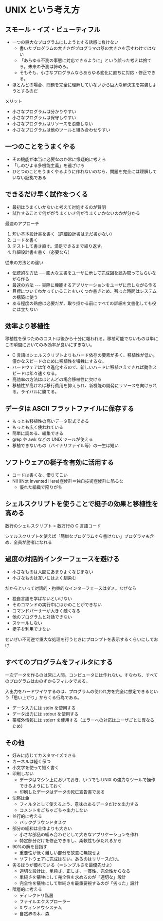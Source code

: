 # UNIX という考え方

## スモール・イズ・ビューティフル

- 一つの巨大なプログラムにしようとする誘惑に負けない
  - 書いたプログラムの大きさがプログラマの器の大きさを示すわけではない
  - 「あらゆる不測の事態に対応できるように」という誤った考えは捨てろ。未来の予測は諦めろ。
  - そもそも、小さなプログラムならあらゆる変化に直ちに対応・修正できる。
- ほとんどの場合、問題を完全に理解していないから巨大な解決策を実装しようとするのだ

メリット

- 小さなプログラムは分かりやすい
- 小さなプログラムは保守しやすい
- 小さなプログラムはリソースを浪費しない
- 小さなプログラムは他のツールと組み合わせやすい

## 一つのことをうまくやる

- その機能が本当に必要なのか常に懐疑的に考えろ
- 「しのびよる多機能主義」を遠ざけろ
- ひとつのことをうまくやるように作れないのなら、問題を完全には理解していない証拠である

## できるだけ早く試作をつくる

- 最初はうまくいかないと考えて対処するのが賢明
- 試作することで何ががうまくいき何がうまくいかないのかが分かる

最速のアプローチ

1. 短い基本設計書を書く（詳細設計書はまだ書かない）
1. コードを書く
1. テストして書き直す。満足できるまで繰り返す。
1. 詳細設計書を書く（必要なら）

従来の方法との違い

- 伝統的な方法 --- 膨大な文書をユーザに示して完成図を読み取ってもらいながら作る
- 最速の方法 --- 実際に機能するアプリケーションをユーザに示しながら作る
- 目標についてわかっていることをいくつか書きとめ、残った時間はシステムの構築に使う
- ある程度の熟慮は必要だが、取り掛かる前にすべての詳細を文書化しても役には立たない

## 効率より移植性

移植性を保つためのコストは後から十分に報われる。移植可能でないものは単にこの瞬間においてのみ効率が良いにすぎない。

- C 言語はシェルスクリプトよりもハード依存の要素が多く、移植性が低い。僅かなスピードのために移植性を犠牲にするな。
- ハードウェアは年々進化するので、新しいハードに移植さえできれば動作スピードは年々速くなる。
- 高効率の方法はほとんどの場合移植性に欠ける
- 移植性が高ければ移行費用を抑えられ、新機能の開発にリソースを向けられる。ライバルに勝てる。

## データは ASCII フラットファイルに保存する

- もっとも移植性の高いデータ形式である
- もっとも広く使われている
- 簡単に読める、編集できる
- grep や awk などの UNIX ツールが使える
- 移植できないもの（バイナリファイル等）の一生は短い

## ソフトウェアの梃子を有効に活用する

- コードは書くな、借りてこい
- NIH(Not Invented Here)症候群＝独自技術症候群に陥るな
  - 優れた組織で陥りがち

## シェルスクリプトを使うことで梃子の効果と移植性を高める

数行のシェルスクリプト = 数万行の C 言語コード

シェルスクリプトを使えば「簡単なプログラムすら書けない」プログラマも含め、全員が勝者になれる

## 過度の対話的インターフェースを避ける

- 小さなものは人間にあまりよくなじまない
- 小さなものは互いにはよく馴染む

だからといって対話的・拘束的なインターフェースはダメ。なぜなら

- 独自言語を学ばないといけない
- そのコマンドの実行中にほかのことができない
- コマンドパーサーが大きく醜くなる
- 他のプログラムと対話できない
- スケールしない
- 梃子を利用できない

せいぜい不可逆で重大な処理を行うときにプロンプトを表示するくらいにしておけ

## すべてのプログラムをフィルタにする

一次データを作るのは常に人間。コンピュータには作れない。すなわち、すべてのプログラムはおのずからフィルタである。

入出力をハードワイヤするのは、プログラムの使われ方を完全に想定できるという「思い上がり」からくる行為である。

- データ入力には stdin を使用する
- データ出力には stdout を使用する
- 帯域外情報には stderr を使用する（エラーへの対応はユーザごとに異なるため）

## その他

- 好みに応じてカスタマイズできる
- カーネルは軽く保つ
- 小文字を使って短く書く
- 印刷しない
  - データはマシン上においておき、いつでも UNIX の強力なツールで操作できるようにしておく
  - 印刷したデータはデータの死亡宣告書である
- 沈黙は金
  - フィルタとして使えるよう、意味のあるデータだけを出力する
  - コメントをごちゃごちゃ出力しない
- 並行的に考える
  - バックグラウンドタスク
- 部分の総和は全体よりも大きい
  - 小さな部品の組み合わせとして大きなアプリケーションを作れ
  - 特定部分だけを修正できるし、柔軟性も保たれるから
- 90%の解を目指す
  - 重要性が低く難しい部分を故意に無視せよ
  - ソフトウェアに完成はない。あるのはリリースだけ。
- 劣るほうが優れている（＝シンプルさを最優先せよ）
  - 適切な設計は、単純さ、正しさ、一貫性、完全性からなる
  - 単純さを犠牲にして完全性を求めるのが「適切な」設計
  - 完全性を犠牲にして単純さを最重要視するのが「劣った」設計
- 階層的に考える
  - ディレクトリ階層
  - ファイルエクスプローラー
  - X ウィンドウシステム
  - 自然界の木、森
